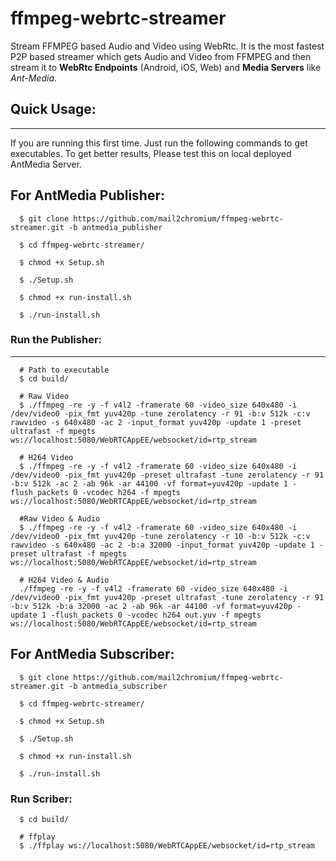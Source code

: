# ffmpeg-webrtc-streamer
Stream FFMPEG based Audio and Video using WebRtc. It is the most fastest P2P based streamer which gets Audio and Video from FFMPEG and then stream it to **WebRtc Endpoints** (Android, iOS, Web) and **Media Servers** like *Ant-Media*.


## Quick Usage:
-----

If you are running this first time. Just run the following commands to get executables. To get better results, Please test this on local deployed AntMedia Server.

## For AntMedia Publisher:

```
  $ git clone https://github.com/mail2chromium/ffmpeg-webrtc-streamer.git -b antmedia_publisher
  
  $ cd ffmpeg-webrtc-streamer/

  $ chmod +x Setup.sh

  $ ./Setup.sh

  $ chmod +x run-install.sh

  $ ./run-install.sh

```

### Run the Publisher:
-----

```
  # Path to executable
  $ cd build/
  
  # Raw Video
  $ ./ffmpeg -re -y -f v4l2 -framerate 60 -video_size 640x480 -i /dev/video0 -pix_fmt yuv420p -tune zerolatency -r 91 -b:v 512k -c:v rawvideo -s 640x480 -ac 2 -input_format yuv420p -update 1 -preset ultrafast -f mpegts ws://localhost:5080/WebRTCAppEE/websocket/id=rtp_stream

  # H264 Video
  $ ./ffmpeg -re -y -f v4l2 -framerate 60 -video_size 640x480 -i /dev/video0 -pix_fmt yuv420p -preset ultrafast -tune zerolatency -r 91 -b:v 512k -ac 2 -ab 96k -ar 44100 -vf format=yuv420p -update 1 -flush_packets 0 -vcodec h264 -f mpegts ws://localhost:5080/WebRTCAppEE/websocket/id=rtp_stream

  #Raw Video & Audio
  $ ./ffmpeg -re -y -f v4l2 -framerate 60 -video_size 640x480 -i /dev/video0 -pix_fmt yuv420p -tune zerolatency -r 10 -b:v 512k -c:v rawvideo -s 640x480 -ac 2 -b:a 32000 -input_format yuv420p -update 1 -preset ultrafast -f mpegts ws://localhost:5080/WebRTCAppEE/websocket/id=rtp_stream

  # H264 Video & Audio
  ./ffmpeg -re -y -f v4l2 -framerate 60 -video_size 640x480 -i /dev/video0 -pix_fmt yuv420p -preset ultrafast -tune zerolatency -r 91 -b:v 512k -b:a 32000 -ac 2 -ab 96k -ar 44100 -vf format=yuv420p -update 1 -flush_packets 0 -vcodec h264 out.yuv -f mpegts ws://localhost:5080/WebRTCAppEE/websocket/id=rtp_stream

```

## For AntMedia Subscriber:



```
  $ git clone https://github.com/mail2chromium/ffmpeg-webrtc-streamer.git -b antmedia_subscriber
  
  $ cd ffmpeg-webrtc-streamer/

  $ chmod +x Setup.sh

  $ ./Setup.sh

  $ chmod +x run-install.sh

  $ ./run-install.sh

```

### Run Scriber:

```
  $ cd build/

  # ffplay
  $ ./ffplay ws://localhost:5080/WebRTCAppEE/websocket/id=rtp_stream

```


